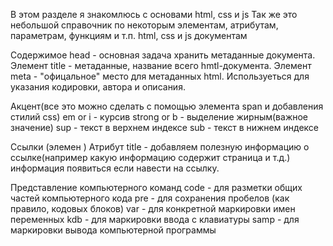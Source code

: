 В этом разделе я знакомлюсь с основами html, css и js
Так же это небольшой справочник по некоторым элементам, атрибутам, параметрам, функциям и т.п. html, css и js документам


Содержимое head - основная задача хранить метаданные документа.
    Элемент title - метаданные, название всего hmtl-документа.
    Элемент meta - "офицальное" место для метаданных html. Используеться для указания кодировки, автора и описания.


Акцент(все это можно сделать с помощью элемента span и добавления стилий css)
    em or i - курсив
    strong or b - выделение жирным(важное значение)
    sup - текст в верхнем индексе
    sub - текст в нижнем индексе

Ссылки (элемен <a></a>)
    Атрибут title - добавляем полезную информацию о ссылке(например какую информацию содержит страница и т.д.) информация появиться если навести на ссылку.

Представление компьютерного команд
    code - для разметки общих частей компьютерного кода
    pre  - для сохранения пробелов (как правило, кодовых блоков)
    var - для конкретной маркировки имен переменных
    kdb - для маркировки ввода с клавиатуры
    samp - для маркировки вывода компьютерной программы

